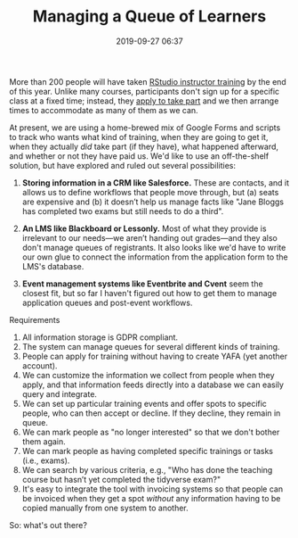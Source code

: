 ﻿---
layout: post
title: "Managing a Queue of Learners"
date: 2019-09-27 06:37
---

More than 200 people will have taken [RStudio instructor training](https://education.rstudio.com/trainers/) by the end of this year.
Unlike many courses,
participants don't sign up for a specific class at a fixed time;
instead,
they [apply to take part](https://docs.google.com/forms/d/e/1FAIpQLSdnybZ-Zs64QE1h7bk67uRs1UCUi1Tibi3noefyStrTHplSDA/viewform)
and we then arrange times to accommodate as many of them as we can.

At present, we are using a home-brewed mix of Google Forms and scripts to track who wants what kind of training,
when they are going to get it,
when they actually *did* take part (if they have),
what happened afterward,
and whether or not they have paid us.
We'd like to use an off-the-shelf solution,
but have explored and ruled out several possibilities:

1. **Storing information in a CRM like Salesforce.**
   These are contacts,
   and it allows us to define workflows that people move through,
   but (a) seats are expensive
   and (b) it doesn’t help us manage facts like "Jane Bloggs has completed two exams but still needs to do a third".

1. **An LMS like Blackboard or Lessonly.**
   Most of what they provide is irrelevant to our needs—we aren’t handing out grades—and they also don't manage queues of registrants.
   It also looks like we'd have to write our own glue to connect the information from the application form
   to the LMS's database.

1. **Event management systems like Eventbrite and Cvent** seem the closest fit,
   but so far I haven't figured out how to get them to manage application queues and post-event workflows.

Requirements

1. All information storage is GDPR compliant.
1. The system can manage queues for several different kinds of training.
1. People can apply for training without having to create YAFA (yet another account).
1. We can customize the information we collect from people when they apply,
   and that information feeds directly into a database we can easily query and integrate.
1. We can set up particular training events and offer spots to specific people,
   who can then accept or decline.
   If they decline, they remain in queue.
1. We can mark people as "no longer interested" so that we don't bother them again.
1. We can mark people as having completed specific trainings or tasks (i.e., exams).
1. We can search by various criteria,
   e.g., "Who has done the teaching course but hasn’t yet completed the tidyverse exam?"
1. It's easy to integrate the tool with invoicing systems
   so that people can be invoiced when they get a spot
   *without* any information having to be copied manually from one system to another.

So: what's out there?
